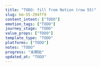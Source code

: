 ```yaml
---
title: "TODO: fill from Notion (row 55)"
slug: km-55-294ff9
content_intent: ["TODO"]
emotion_tags: ["TODO"]
journey_stage: "TODO"
value_props: ["TODO"]
template_type: "TODO"
platforms: ["TODO"]
notes: "TODO"
progress: "未開始"
updated_at: "TODO"
---
```

